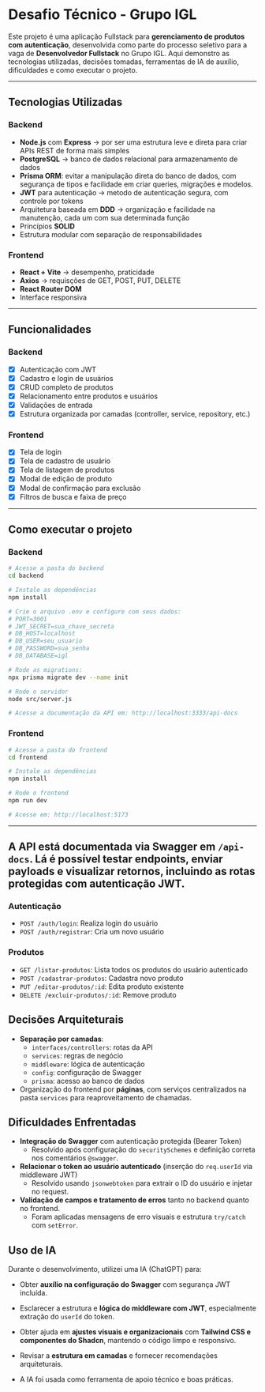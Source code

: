 # Desafio Técnico - Grupo IGL

Este projeto é uma aplicação Fullstack para **gerenciamento de produtos com autenticação**, desenvolvida como parte do processo seletivo para a vaga de **Desenvolvedor Fullstack** no Grupo IGL. Aqui demonstro as tecnologias utilizadas, decisões tomadas, ferramentas de IA de auxílio, dificuldades e como executar o projeto.

---

## Tecnologias Utilizadas

### Backend
- **Node.js** com **Express** -> por ser uma estrutura leve e direta para criar APIs REST de forma mais simples
- **PostgreSQL** -> banco de dados relacional para armazenamento de dados
- **Prisma ORM**: evitar a manipulação direta do banco de dados, com segurança de tipos e facilidade em criar queries, migrações e modelos.
- **JWT** para autenticação -> metodo de autenticação segura, com controle por tokens
- Arquitetura baseada em **DDD** -> organização e facilidade na manutenção, cada um com sua determinada função
- Princípios **SOLID**
- Estrutura modular com separação de responsabilidades

### Frontend
- **React + Vite** -> desempenho, praticidade
- **Axios** -> requisções de GET, POST, PUT, DELETE
- **React Router DOM**
- Interface responsiva

---

## Funcionalidades

### Backend
- [x] Autenticação com JWT
- [x] Cadastro e login de usuários
- [x] CRUD completo de produtos
- [x] Relacionamento entre produtos e usuários
- [x] Validações de entrada
- [x] Estrutura organizada por camadas (controller, service, repository, etc.)

### Frontend
- [x] Tela de login
- [x] Tela de cadastro de usuário
- [x] Tela de listagem de produtos
- [x] Modal de edição de produto
- [x] Modal de confirmação para exclusão
- [x] Filtros de busca e faixa de preço

---

## Como executar o projeto

### Backend

```bash
# Acesse a pasta do backend
cd backend

# Instale as dependências
npm install

# Crie o arquivo .env e configure com seus dados:
# PORT=3001
# JWT_SECRET=sua_chave_secreta
# DB_HOST=localhost
# DB_USER=seu_usuario
# DB_PASSWORD=sua_senha
# DB_DATABASE=igl

# Rode as migrations:
npx prisma migrate dev --name init

# Rode o servidor
node src/server.js

# Acesse a documentação da API em: http://localhost:3333/api-docs
```

### Frontend

```bash
# Acesse a pasta do frontend
cd frontend

# Instale as dependências
npm install

# Rode o frontend
npm run dev

# Acesse em: http://localhost:5173
```

---

## A API está documentada via Swagger em `/api-docs`. Lá é possível testar endpoints, enviar payloads e visualizar retornos, incluindo as rotas protegidas com autenticação JWT.

### Autenticação
- `POST /auth/login`: Realiza login do usuário
- `POST /auth/registrar`: Cria um novo usuário

### Produtos
- `GET /listar-produtos`: Lista todos os produtos do usuário autenticado
- `POST /cadastrar-produtos`: Cadastra novo produto
- `PUT /editar-produtos/:id`: Edita produto existente
- `DELETE /excluir-produtos/:id`: Remove produto

## Decisões Arquiteturais

- **Separação por camadas**:
  - `interfaces/controllers`: rotas da API
  - `services`: regras de negócio
  - `middleware`: lógica de autenticação
  - `config`: configuração de Swagger
  - `prisma`: acesso ao banco de dados
- Organização do frontend por **páginas**, com serviços centralizados na pasta `services` para reaproveitamento de chamadas.


## Dificuldades Enfrentadas

- **Integração do Swagger** com autenticação protegida (Bearer Token)
  - Resolvido após configuração do `securitySchemes` e definição correta nos comentários `@swagger`.
- **Relacionar o token ao usuário autenticado** (inserção do `req.userId` via middleware JWT)
  - Resolvido usando `jsonwebtoken` para extrair o ID do usuário e injetar no request.
- **Validação de campos e tratamento de erros** tanto no backend quanto no frontend.
  - Foram aplicadas mensagens de erro visuais e estrutura `try/catch` com `setError`.

## Uso de IA

Durante o desenvolvimento, utilizei uma IA (ChatGPT) para:

- Obter **auxílio na configuração do Swagger** com segurança JWT incluída.
- Esclarecer a estrutura e **lógica do middleware com JWT**, especialmente extração do `userId` do token.
- Obter ajuda em **ajustes visuais e organizacionais** com **Tailwind CSS e componentes do Shadcn**, mantendo o código limpo e responsivo.
- Revisar a **estrutura em camadas** e fornecer recomendações arquiteturais.

- A IA foi usada como ferramenta de apoio técnico e boas práticas.



